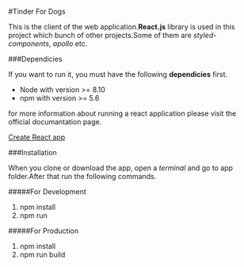 #Tinder For Dogs

This is the client of the web application.**React.js** library is used
in this project which bunch of other projects.Some of them are _styled-components_, _apollo_ etc.

###Dependicies

If you want to run it, you must have the following **dependicies** first.

- Node with version >= 8.10
- npm with version >= 5.6

for more information about running a react application please visit the official documantation page.

[Create React app ](https://reactjs.org/docs/create-a-new-react-app.html#create-react-app)

###Installation

When you clone or download the app, open a _terminal_ and go to app folder.After that run the following
commands.

#####For Development

1. npm install
2. npm run

#####For Production

1. npm install
2. npm run build

